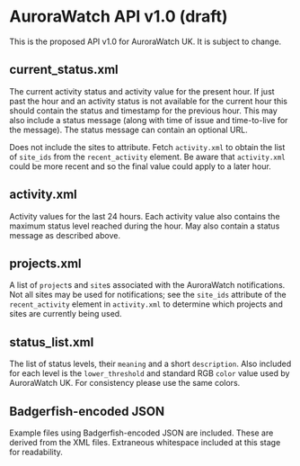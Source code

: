 # AuroraWatch API v1.0 (draft)

This is the proposed API v1.0 for AuroraWatch UK. It is subject to
change.

## current_status.xml

The current activity status and activity value for the present
hour. If just past the hour and an activity status is not available
for the current hour this should contain the status and timestamp for
the previous hour. This may also include a status message (along with
time of issue and time-to-live for the message). The status message
can contain an optional URL.

Does not include the sites to attribute. Fetch `activity.xml` to
obtain the list of `site_ids` from the `recent_activity` element. Be
aware that `activity.xml` could be more recent and so the final value
could apply to a later hour.

## activity.xml

Activity values for the last 24 hours. Each activity value also
contains the maximum status level reached during the hour. May also
contain a status message as described above.

## projects.xml

A list of `project`s and `site`s associated with the AuroraWatch
notifications. Not all sites may be used for notifications; see the
`site_ids` attribute of the `recent_activity` element in
`activity.xml` to determine which projects and sites are currently
being used.

## status_list.xml

The list of status levels, their `meaning` and a short `description`. Also
included for each level is the `lower_threshold` and standard RGB `color`
value used by AuroraWatch UK. For consistency please use the same
colors.

## Badgerfish-encoded JSON

Example files using Badgerfish-encoded JSON are included. These are
derived from the XML files. Extraneous whitespace included at this
stage for readability.
